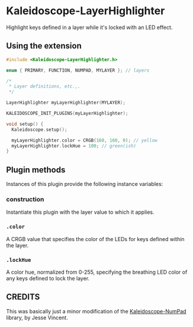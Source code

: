 # Kaleidoscope-LayerHighlighter

Highlight keys defined in a layer while it's locked with an LED
effect.

## Using the extension
```c++
#include <Kaleidoscope-LayerHighlighter.h>

enum { PRIMARY, FUNCTION, NUMPAD, MYLAYER }; // layers

/*
 * Layer definitions, etc.,.
 */

LayerHighlighter myLayerHighlighter(MYLAYER);

KALEIDOSCOPE_INIT_PLUGINS(myLayerHighlighter);

void setup() {
  Kaleidoscope.setup();

  myLayerHighlighter.color = CRGB(160, 160, 0); // yellow
  myLayerHighlighter.lockHue = 100; // green(ish)
}
```

## Plugin methods

Instances of this plugin provide the following instance variables:

### construction

Instantiate this plugin with the layer value to which it applies.

### `.color`
A CRGB value that specifies the color of the LEDs for keys defined
within the layer.

### `.lockHue`
A color hue, normalized from 0-255, specifying the breathing LED color
of any keys defined to lock the layer.

## CREDITS
This was basically just a minor modification of the
[Kaleidoscope-NumPad][NumPad] library, by Jesse Vincent.

[NumPad]: https://github.com/keyboardio/Kaleidoscope-NumPad
